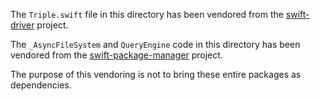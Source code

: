 The `Triple.swift` file in this directory has been vendored from the
[swift-driver](https://github.com/swiftlang/swift-driver) project.

The `_AsyncFileSystem` and `QueryEngine` code in this directory has been vendored from the
[swift-package-manager](https://github.com/swiftlang/swift-package-manager) project.

The purpose of this vendoring is not to bring these entire packages as dependencies.
